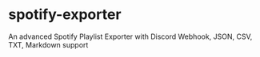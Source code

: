 # spotify-exporter
An advanced Spotify Playlist Exporter with Discord Webhook, JSON, CSV, TXT, Markdown support
